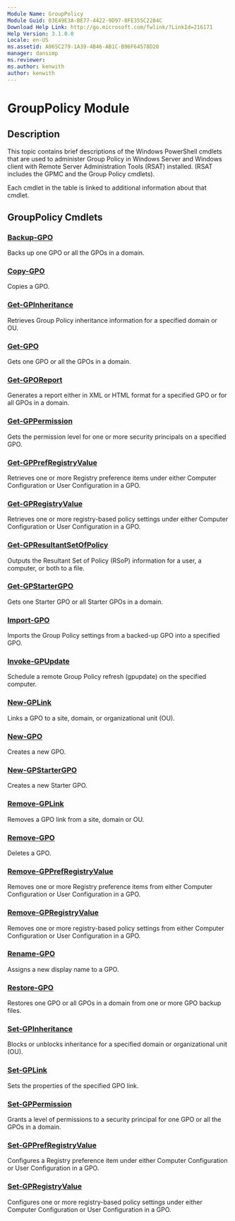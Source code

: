 ```yaml
---
Module Name: GroupPolicy
Module Guid: 03E49E3A-BE77-4422-9D97-8FE355C2284C
Download Help Link: http://go.microsoft.com/fwlink/?LinkId=216171
Help Version: 3.1.0.0
Locale: en-US
ms.assetid: A065C279-1A39-4B46-AB1C-B96F64578D20
manager: dansimp
ms.reviewer:
ms.author: kenwith
author: kenwith
---
```


# GroupPolicy Module
## Description
This topic contains brief descriptions of the Windows PowerShell cmdlets that are used to administer Group Policy in Windows Server and Windows client with Remote Server Administration Tools (RSAT) installed. (RSAT includes the GPMC and the Group Policy cmdlets).

Each cmdlet in the table is linked to additional information about that cmdlet.

## GroupPolicy Cmdlets
### [Backup-GPO](./Backup-GPO.md)
Backs up one GPO or all the GPOs in a domain.

### [Copy-GPO](./Copy-GPO.md)
Copies a GPO.

### [Get-GPInheritance](./Get-GPInheritance.md)
Retrieves Group Policy inheritance information for a specified domain or OU.

### [Get-GPO](./Get-GPO.md)
Gets one GPO or all the GPOs in a domain.

### [Get-GPOReport](./Get-GPOReport.md)
Generates a report either in XML or HTML format for a specified GPO or for all GPOs in a domain.

### [Get-GPPermission](./Get-GPPermission.md)
Gets the permission level for one or more security principals on a specified GPO.

### [Get-GPPrefRegistryValue](./Get-GPPrefRegistryValue.md)
Retrieves one or more Registry preference items under either Computer Configuration or User Configuration in a GPO.

### [Get-GPRegistryValue](./Get-GPRegistryValue.md)
Retrieves one or more registry-based policy settings under either Computer Configuration or User Configuration in a GPO.

### [Get-GPResultantSetOfPolicy](./Get-GPResultantSetOfPolicy.md)
Outputs the Resultant Set of Policy (RSoP) information for a user, a computer, or both to a file.

### [Get-GPStarterGPO](./Get-GPStarterGPO.md)
Gets one Starter GPO or all Starter GPOs in a domain.

### [Import-GPO](./Import-GPO.md)
Imports the Group Policy settings from a backed-up GPO into a specified GPO.

### [Invoke-GPUpdate](./Invoke-GPUpdate.md)
Schedule a remote Group Policy refresh (gpupdate) on the specified computer.

### [New-GPLink](./New-GPLink.md)
Links a GPO to a site, domain, or organizational unit (OU).

### [New-GPO](./New-GPO.md)
Creates a new GPO.

### [New-GPStarterGPO](./New-GPStarterGPO.md)
Creates a new Starter GPO.

### [Remove-GPLink](./Remove-GPLink.md)
Removes a GPO link from a site, domain or OU.

### [Remove-GPO](./Remove-GPO.md)
Deletes a GPO.

### [Remove-GPPrefRegistryValue](./Remove-GPPrefRegistryValue.md)
Removes one or more Registry preference items from either Computer Configuration or User Configuration in a GPO.

### [Remove-GPRegistryValue](./Remove-GPRegistryValue.md)
Removes one or more registry-based policy settings from either Computer Configuration or User Configuration in a GPO.

### [Rename-GPO](./Rename-GPO.md)
Assigns a new display name to a GPO.

### [Restore-GPO](./Restore-GPO.md)
Restores one GPO or all GPOs in a domain from one or more GPO backup files.

### [Set-GPInheritance](./Set-GPInheritance.md)
Blocks or unblocks inheritance for a specified domain or organizational unit (OU).

### [Set-GPLink](./Set-GPLink.md)
Sets the properties of the specified GPO link.

### [Set-GPPermission](./Set-GPPermission.md)
Grants a level of permissions to a security principal for one GPO or all the GPOs in a domain.

### [Set-GPPrefRegistryValue](./Set-GPPrefRegistryValue.md)
Configures a Registry preference item under either Computer Configuration or User Configuration in a GPO.

### [Set-GPRegistryValue](./Set-GPRegistryValue.md)
Configures one or more registry-based policy settings under either Computer Configuration or User Configuration in a GPO.


